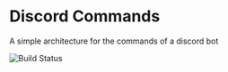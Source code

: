 # Discord Commands
A simple architecture for the commands of a discord bot

![Build Status](https://travis-ci.org/ivan94/discord-commands.svg)
